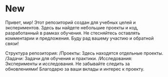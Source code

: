 # New
Привет, мир!
Этот репозиторий создан для учебных целей и экспериментов. Здесь вы найдете небольшие проекты и код, разработанный в рамках обучения. Не стесняйтесь оставлять комментарии и предложения. Буду рад вашему участию и обратной связи!

Структура репозитория:
/Проекты: Здесь находятся отдельные проекты.
/Задачи: Задачи для обучения и практики.
/Исследования: Эксперименты и исследования.
Не забывайте следить за обновлениями! Благодарю за ваши вклады и интерес к проекту.

